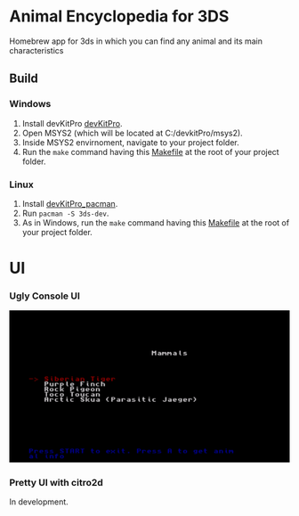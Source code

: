 # Animal Encyclopedia for 3DS
Homebrew app for 3ds in which you can find any animal and its main characteristics

## Build

### Windows

1. Install devKitPro [devKitPro](https://github.com/devkitPro/installer/releases).
2. Open MSYS2 (which will be located at C:/devkitPro/msys2).
3. Inside MSYS2 envirnoment, navigate to your project folder.
4. Run the ``make`` command having this [Makefile](Makefile) at the root of your project folder.

### Linux

1. Install [devKitPro_pacman](https://devkitpro.org/wiki/devkitPro_pacman).
2. Run ``pacman -S 3ds-dev``.
3. As in Windows, run the ``make`` command having this [Makefile](Makefile) at the root of your project folder.

# UI

### Ugly Console UI

![Ugly console UI](img/ugly-ui.png)

### Pretty UI with citro2d

In development.